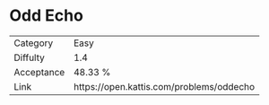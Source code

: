 # Odd Echo

<table>
    <tr>
        <td>Category</td>
        <td>Easy</td>
    </tr>
    <tr>
        <td>Diffulty</td>
        <td>1.4</td>
    </tr>
    <tr>
        <td>Acceptance</td>
        <td>48.33 %</td>
    </tr>
    <tr>
        <td>Link</td>
        <td>https://open.kattis.com/problems/oddecho</td>
    </tr>
</table>